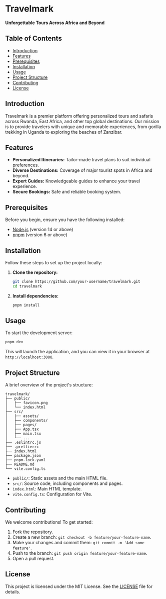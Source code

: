 # Travelmark

**Unforgettable Tours Across Africa and Beyond**

## Table of Contents

- [Introduction](#introduction)
- [Features](#features)
- [Prerequisites](#prerequisites)
- [Installation](#installation)
- [Usage](#usage)
- [Project Structure](#project-structure)
- [Contributing](#contributing)
- [License](#license)

## Introduction

Travelmark is a premier platform offering personalized tours and safaris across Rwanda, East Africa, and other top global destinations. Our mission is to provide travelers with unique and memorable experiences, from gorilla trekking in Uganda to exploring the beaches of Zanzibar.

## Features

- **Personalized Itineraries:** Tailor-made travel plans to suit individual preferences.
- **Diverse Destinations:** Coverage of major tourist spots in Africa and beyond.
- **Expert Guides:** Knowledgeable guides to enhance your travel experience.
- **Secure Bookings:** Safe and reliable booking system.

## Prerequisites

Before you begin, ensure you have the following installed:

- [Node.js](https://nodejs.org/) (version 14 or above)
- [pnpm](https://pnpm.io/) (version 6 or above)

## Installation

Follow these steps to set up the project locally:

1. **Clone the repository:**

   ```bash
   git clone https://github.com/your-username/travelmark.git
   cd travelmark
   ```

2. **Install dependencies:**

   ```bash
   pnpm install
   ```

## Usage

To start the development server:

```bash
pnpm dev
```

This will launch the application, and you can view it in your browser at `http://localhost:3000`.

## Project Structure

A brief overview of the project's structure:

```
travelmark/
├── public/
│   ├── favicon.png
│   └── index.html
├── src/
│   ├── assets/
│   ├── components/
│   ├── pages/
│   ├── App.tsx
│   ├── main.tsx
│   └── ...
├── .eslintrc.js
├── .prettierrc
├── index.html
├── package.json
├── pnpm-lock.yaml
├── README.md
└── vite.config.ts
```

- `public/`: Static assets and the main HTML file.
- `src/`: Source code, including components and pages.
- `index.html`: Main HTML template.
- `vite.config.ts`: Configuration for Vite.

## Contributing

We welcome contributions! To get started:

1. Fork the repository.
2. Create a new branch: `git checkout -b feature/your-feature-name`.
3. Make your changes and commit them: `git commit -m 'Add some feature'`.
4. Push to the branch: `git push origin feature/your-feature-name`.
5. Open a pull request.

## License

This project is licensed under the MIT License. See the [LICENSE](LICENSE) file for details.
